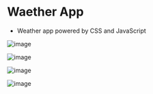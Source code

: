 # Waether App

- Weather app powered by CSS and JavaScript

![image](https://user-images.githubusercontent.com/85897421/201488450-ba2b8e4d-9c9c-4084-9639-122098ec56c7.png)

![image](https://user-images.githubusercontent.com/85897421/201488461-eed170d4-99ae-462d-8afe-074cea3f0a49.png)

![image](https://user-images.githubusercontent.com/85897421/201488475-fc1e53a6-3667-4838-bb61-61419fcfad0f.png)

![image](https://user-images.githubusercontent.com/85897421/201488487-628cb80e-fd83-4dc0-b444-34cd56fe7875.png)
